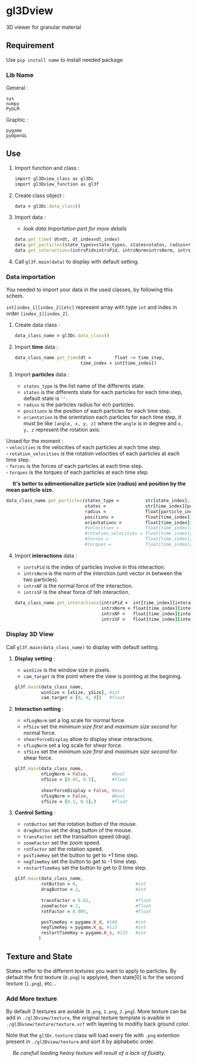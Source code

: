 # gl3Dview
3D viewer for granular material

## Requirement

Use ```pip install name``` to install needed package

### Lib Name

General :

```
sys
numpy
PyGLM
```

Graphic :

```
pygame
pyOpenGL
```

## Use

1. Import function and class :
   ```ruby
   import gl3Dview_class as gl3Dc
   import gl3Dview_function as gl3f
   ```

2. Create class object :
   ```ruby
   data = gl3Dc.data_class()
   ```

3. Import data :
   + *look data Importation part for more details*
   ```ruby
   data.get_time( dt=dt, dt_index=dt_index)
   data.get_particles(state_types=state_types, states=states, radius=radius, positions=positions, orientations=orientations)
   data.get_interactions(intrsPid=intrsPid, intrsNorm=intrsNorm, intrsNF=intrsNF, intrsSF=intrsSF)
   ```

5. Call ```gl3f.main(data)``` to display with default setting.

### Data importation
You needed to import your data in the used classes, by following this schem. 

`int[index_1][index_2][etc]` represent array with type `int` and index in order `[index_1][index_2]`.


1. Create data class :

   ```ruby
   data_class_name = gl3Dc.data_class()
   ```

2. Import **time** data :
   ```ruby
   data_class_name.get_time(dt =         float -> time_step,    
                            time_index = int[time_index])
   ```
   
3. Import **particles** data :
    
    + `states_type` is the list name of the differents state.
    + `states` is the differents state for each particles for each time step, default state is `''`.
    + `radius` is the particles radius for ech particles.
    + `positions` is the position of each particles for each time step.
    + `orientation` is the orientation each particles for each time step, it must be like `[angle, x, y, z]` where the `angle` is in degree and `x, y, z` represent the rotation axis.

Unsed for the moment :  <br />
   ▫️ `velocities` is the velocities of each particles at each time step.  <br />
   ▫️ `rotation_velocities` is the rotation velocities of each particles at each time step. <br />
   ▫️ `forces` is the forces of each particles at each time step. <br />
   ▫️ `torques` is the torques of each particles at each time step. <br />

  
&emsp; **It's better to adimentionalize particle size (radius) and position by the mean particle size.**
   
   ```ruby
   data_class_name.get_particles(states_type =          str[state_index],
                                 states =               str[time_index][particle_index],
                                 radius =               float[particle_index],
                                 positions =            float[time_index][particle_index][coord_index],
                                 orientations =         float[time_index][particle_index][angle:axis_coord_index],
                                 #velocities =          float[time_index][particle_index][coord_index],
                                 #rotation_velocities = float[time_index][particle_index][coord_index],
                                 #forces =              float[time_index][particle_index][coord_index],
                                 #torques =             float[time_index][particle_index][coord_index])
   ```

4. Import **interactions** data :
    
    + `inrtsPid` is the index of particles involve in this interaction.
    + `intrsNorm` is the norm of the interction (unit vector in between the two particles).
    + `intrsNF` is the normal force of the interaction.
    + `intrsSF` is the shear force of teh interaction.

  
   ```ruby
   data_class_name.get_interactions(intrsPid =  int[time_index][interactions_index][p1_index:p2_index],
                                    intrsNorm = float[time_index][interactions_index][coord_index],
                                    intrsNF =   float[time_index][interactions_index][coord_index],
                                    intrsSF =   float[time_index][interactions_index][coord_index],)
   ```

### Display 3D View

Call ```gl3f.main(data_class_name)``` to display with default setting.

1. **Display setting** :
    
   + `winSize` is the window size in pixels.
   + `cam_target` is the point where the view is pointing at the begining.

   ```ruby
   gl3f.main(data_class_name,
             winSize = [xSize, ySize], #int
             cam_target = [0, 0, 0])   #float
   ```

2. **Interaction setting** :

   + `nfLogNorm` set a log scale for normal force.
   + `nfSize` set the *minimum size first* and *maximum size second* for normal force.
   + `shearForceDisplay` allow to display shear interactions.
   + `sfLogNorm` set a log scale for shear force.
   + `sfSize` set the *minimum size first* and *maximum size second* for shear force.

   ```ruby
   gl3f.main(data_class_name,
             nfLogNorm = False,         #bool    
             nfSize = [0.05, 0.5],      #float
                   
             shearForceDisplay = False, #bool
             sfLogNorm = False,         #bool
             sfSize = [0.1, 0.5],)      #float
   ```


4. **Control Setting** :

   + `rotButton` set the rotation button of the mouse.
   + `dragButton` set the drag button of the mouse.
   + `transFactor` set the transaltion speed (drag).
   + `zoomFactor` set the zoom speed.
   + `rotFactor` set the rotation speed.
   + `posTimeKey` set the button to get to +1 time step.
   + `negTimeKey` set the button to get to -1 time step.
   + `restartTimeKey` set the button to get to 0 time step.


   ```ruby
   gl3f.main(data_class_name,
             rotButton = 0,                      #int
             dragButton = 2,                     #int
         
             transFactor = 0.01,                 #float
             zoomFactor = 2,                     #float
             rotFactor = 0.005,                  #float

             posTimeKey = pygame.K_d, #100       #int
             negTimeKey = pygame.K_q, #113       #int
             restartTimeKey = pygame.K_s, #115   #int
            )
   ```
## Texture and State

States reffer to the different textures you want to apply to particles. By default the first texture (`0.png`) is applyied, then state[0] is for the second texture (`1.png`), etc... 

### Add More texture

By default 3 textures are aviable (`0.png`, `1.png`, `2.png`). More texture can be add in ```./gl3Dview/texture```, the original texture template is avaible in ```./gl3Dview/texture/texture.xcf``` with layering to modifiy back ground color.

Note that the ```gl3Dc.texture``` class will load every file with ```.png``` extention present in ```./gl3Dview/texture``` and sort it by alphabetic order.

&emsp; *Be carefull loading heavy texture will result of a lack of fluidity.*



